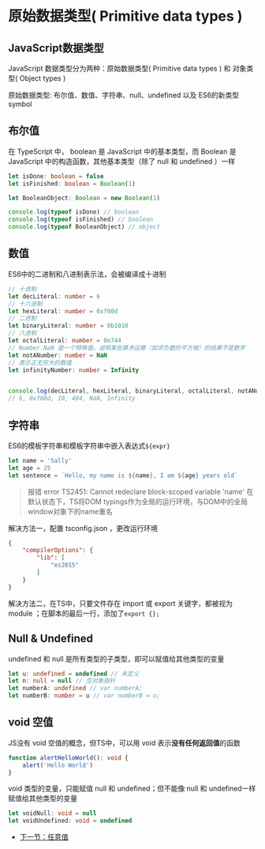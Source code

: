 # 原始数据类型( Primitive data types )

## JavaScript数据类型
JavaScript 数据类型分为两种：原始数据类型( Primitive data types ) 和 对象类型( Object types )

原始数据类型: 布尔值、数值、字符串、null、undefined 以及 ES6的新类型symbol

## 布尔值
在 TypeScript 中， boolean 是 JavaScript 中的基本类型，而 Boolean 是 JavaScript 中的构造函数，其他基本类型（除了 null 和 undefined ）一样

```TypeScript
let isDone: boolean = false
let isFinished: boolean = Boolean(1)

let BooleanObject: Boolean = new Boolean(1)

console.log(typeof isDone) // boolean
console.log(typeof isFinished) // boolean
console.log(typeof BooleanObject) // object
```

## 数值
ES6中的二进制和八进制表示法，会被编译成十进制
```TypeScript
// 十进制
let decLiteral: number = 6
// 十六进制
let hexLiteral: number = 0xf00d
// 二进制
let binaryLiteral: number = 0b1010
// 八进制
let octalLiteral: number = 0o744
// Number.NaN 是一个特殊值，说明某些算术运算（如求负数的平方根）的结果不是数字
let notANumber: number = NaN
// 表示正无穷大的数值
let infinityNumber: number = Infinity


console.log(decLiteral, hexLiteral, binaryLiteral, octalLiteral, notANumber, infinityNumber)
// 6, 0xf00d, 10, 484, NaN, Infinity
```

## 字符串
ES6的模板字符串和模板字符串中嵌入表达式`${expr}`
```TypeScript
let name = 'Sally'
let age = 25
let sentence = `Hello, my name is ${name}, I am ${age} years old`
```
> 报错 error TS2451: Cannot redeclare block-scoped variable 'name'
在默认状态下，TS将DOM typings作为全局的运行环境，与DOM中的全局window对象下的name重名

解决方法一，配置 tsconfig.json ，更改运行环境
```json
{
    "compilerOptions": {
        "lib": [
            "es2015"
        ]
    }
}
```

解决方法二，在TS中，只要文件存在 import 或 export 关键字，都被视为 module ；在脚本的最后一行，添加了`export {};`

## Null & Undefined
undefined 和 null 是所有类型的子类型，即可以赋值给其他类型的变量

```TypeScript
let u: undefined = undefined // 未定义
let n: null = null // 空对象指针
let numberA: undefined // var numberA;
let numberB: number = u // var numberB = u;
```
## void 空值
JS没有 void 空值的概念，但TS中，可以用 void 表示**没有任何返回值**的函数

```TypeScript
function alertHelloWorld(): void {
    alert('Hello World')
}
```

void 类型的变量，只能赋值 null 和 undefined；但不能像 null 和 undefined一样赋值给其他类型的变量
```TypeScript
let voidNull: void = null
let voidUndefined: void = undefined
```

* [下一节：任意值](https://github.com/KayanChan/weekly-javascript/blob/master/ts-summary/any.md)